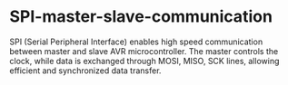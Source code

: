 # SPI-master-slave-communication
SPI (Serial Peripheral Interface) enables high speed communication between master and slave AVR microcontroller. The master controls the clock, while data is exchanged through MOSI, MISO, SCK lines, allowing efficient and synchronized data transfer.
